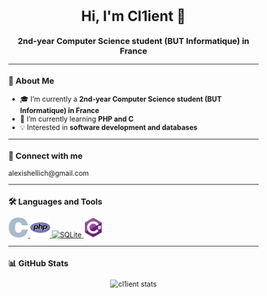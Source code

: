 <h1 align="center">Hi, I'm Cl1ient 👋</h1>
<h3 align="center">2nd-year Computer Science student (BUT Informatique) in France</h3>



---

### 🚀 About Me
- 🎓 I’m currently a **2nd-year Computer Science student (BUT Informatique) in France**  
- 🌱 I’m currently learning **PHP and C**  
- 💡 Interested in **software development and databases**  

---

### 🤝 Connect with me
<p align="left">
   alexishellich@gmail.com
</p>

---

### 🛠️ Languages and Tools
<p align="left">
  <a href="https://www.cprogramming.com/" target="_blank" rel="noreferrer">
    <img src="https://raw.githubusercontent.com/devicons/devicon/master/icons/c/c-original.svg" alt="C" width="40" height="40"/>
  </a>
  <a href="https://www.php.net" target="_blank" rel="noreferrer">
    <img src="https://raw.githubusercontent.com/devicons/devicon/master/icons/php/php-original.svg" alt="PHP" width="40" height="40"/>
  </a>
  <a href="https://www.sqlite.org/" target="_blank" rel="noreferrer">
    <img src="https://www.vectorlogo.zone/logos/sqlite/sqlite-icon.svg" alt="SQLite" width="40" height="40"/>
  </a>
  <a href="https://learn.microsoft.com/en-us/dotnet/csharp/" target="_blank" rel="noreferrer">
    <img src="https://raw.githubusercontent.com/devicons/devicon/master/icons/csharp/csharp-original.svg" alt="C#" width="40" height="40"/>
  </a>
</p>

---

### 📊 GitHub Stats
<p align="center">
  <img src="https://github-readme-stats.vercel.app/api?username=cl1ient&show_icons=true&theme=tokyonight&locale=en" alt="cl1ient stats"/>
</p>
